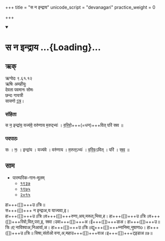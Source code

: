+++
title = "स न इन्द्राय"
unicode_script = "devanagari"
practice_weight = 0

+++
<div class="js_include" includetitle="false" newlevelforh1="1" unfilled url="/vedAH_sAma/paravastu-saama/devaH/somaH/sa-na-indrAya/">
<details open><summary><h1>स न इन्द्राय ...{Loading}...</h1></summary>

## ऋक्
ऋग्वेदः  ९.६१.१२  
ऋषिः  अमहीयुः  
देवता  पवमानः सोमः  
छन्दः  गायत्री  
सायणो [ऽत्र](http://rigveda.sanatana.in/describe/rikMandala/009.061.012)।


### संहिता
स न॒ इन्द्रा॑य॒ यज्य॑वे॒ वरु॑णाय म॒रुद्भ्यः॑ ।
व॒रि॒वो॒+++(=धन)+++वित् परि॑ स्रव ॥

### पदपाठः
सः । नः॒ । इन्द्रा॑य । यज्य॑वे । वरु॑णाय । म॒रुत्ऽभ्यः॑ ।
व॒रि॒वः॒ऽवित् । परि॑ । स्र॒व॒ ॥

## साम

- पारम्परिक-गान-मूलम् 
  - [१९३७](https://archive.org/stream/sAmaveda-jaiminIya-paravastu-paramparA-docs/sAmaveda-paravastu-1937#page/n55/mode/1up)
  - [१९७५](https://archive.org/stream/sAmaveda-jaiminIya-paravastu-paramparA-docs/sAmaveda-paravastu-1975#page/n51/mode/2up)
  - [२०१५](https://archive.org/stream/sAmaveda-jaiminIya-paravastu-paramparA-docs/proxaNa-sAmAni#page/n3/mode/2up)

<div caption="रामानुजार्यः 1974 " class="audioEmbed" src="https://archive
.org/download/jaiminIya-sAma-gAna-paravastu-tradition-rAmAnuja/sa-na-indrAya.mp3"></div>
<div caption="गोपालार्यः 2015  " class="audioEmbed" src="https://archive
.org/download/jaiminIya-sAma-gAna-paravastu-tradition-gopAla-2015/sa-na-indrAya.mp3"></div>

हा+++([])+++उ॥त्रिः॥  
स+++([])+++ न इन्द्राअ,य याज्यवा,इ।  
हा+++([])+++उ॥त्रिः॥व+++([])+++रुणा,अय,मरूत्,भिया,ह।
हा+++([])+++उ॥त्रिः॥व+++([])+++रिवो,वित्,परा,इ, स्रवा।उवा+++([])+++अ।ई+++([])+++डाअ। हा+++([])+++उ॥त्रिः॥ए 
नाविश्वाअ,निआर्या,अ। हा+++([])+++उ॥त्रिः॥द्यु+++([])+++म्नानिमा,नुषाणाo। हा+++([])+++उ॥त्रिः॥ सिषा,संतोऒ वना,अ,महाउ+++([])+++वाअ।इ+++([])+++ट्इडाअ॥७॥
</details>
</div>